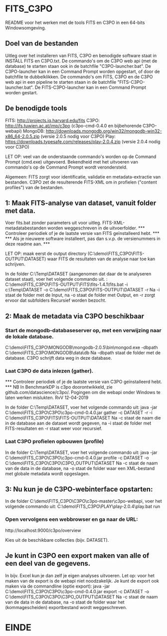# FITS_C3PO
README voor het werken met de tools FITS en C3PO in een 64-bits Windowsomgeving.
## Doel van de bestanden
Uitleg over het installeren van FITS, C3PO en benodigde software staat in INSTALL FITS en C3PO.txt.
De commando's om de C3PO web api (met de database) te starten staan ook in de batchfile "C3PO-launcher.bat".
De C3PO-launcher kan in een Command Prompt worden opgestart, of door de batchfile te dubbelklikken.
De commando's om FITS, C3PO en de C3PO web api in een pipeline te starten staan in de batchfile "FITS-C3PO-launcher.bat".
De FITS-C3PO-launcher kan in een Command Prompt worden gestart.
## De benodigde tools
FITS: http://projects.iq.harvard.edu/fits
C3PO: http://ifs.tuwien.ac.at/imp/c3po (c3po-cmd-0.4.0 en bijbehorende C3PO-webapi)
MongoDB: http://downloads.mongodb.org/win32/mongodb-win32-x86_64-2.0.5.zip (versie 2.0.5 nodig voor C3PO)
Play: https://downloads.typesafe.com/releases/play-2.0.4.zip (versie 2.0.4 nodig voor C3PO) 

LET OP: veel van de onderstaande commando's worden op de Command Prompt (cmd.exe) uitgevoerd.
Bekendheid met het uitvoeren van commando's op de Command Prompt wordt verondersteld.

Algemeen: FITS zorgt voor identificatie, validatie en metadata-extractie van bestanden.
C3PO zet de resulterende FITS-XML om in profielen ("content profiles") van de bestanden.

## 1: Maak FITS-analyse van dataset, vanuit folder met data.
   Voer fits.bat zonder parameters uit voor uitleg.
   FITS-XML-metadatabestanden worden weggeschreven in de uitvoerfolder.
   *** Controleer periodiek of je de laatste versie van FITS geïnstalleerd hebt. ***
   *** Als je nieuwere software installeert, pas dan s.v.p. de versienummers in deze readme aan. ***

LET OP: maak eerst de output directory (C:\demo\FITS_C3PO\FITS-OUTPUT\DATASET) waar FITS de resultaten van de analyse naar toe kan schrijven. 
 
   In de folder C:\Temp\DATASET (aangenomen dat daar de te analyseren dataset staat), voer het volgende commando uit. :
C:\demo\FITS_C3PO\FITS-OUTPUT\FITS\fits-1.4.1\fits.bat -i c:\Temp\DATASET -o C:\demo\FITS_C3PO\FITS-OUTPUT\DATASET -r
   Na -i staat de folder met de Input, na -o staat de folder met Output, en -r zorgt ervoor dat subfolders Recursief worden bezocht.

## 2: Maak de metadata via C3PO beschikbaar
### Start de mongodb-databaseserver op, met een verwijzing naar de lokale database.
C:\demo\FITS_C3PO\MONGODB\mongodb-2.0.5\bin\mongod.exe -dbpath C:\demo\FITS_C3PO\MONGODB\data\db
   Na -dbpath staat de folder met de database. C3PO schrijft data weg in deze database.

### Laat C3PO de data inlezen (gather).
   *** Controleer periodiek of je de laatste versie van C3PO geïnstalleerd hebt. ***
   NB In BenchmarkDP is c3po doorontwikkeld, zie github.com/datascience/c3po/.
   Pogingen om die webapi onder Windows te laten werken mislukten.
   RvV 12-04-2019

In de folder C:\Temp\DATASET, voer het volgende commando uit:
java -jar C:\demo\FITS_C3PO\C3PO\c3po-cmd-0.4.0.jar gather -c DATASET -r -i C:\demo\FITS_C3PO\FITS\FITS-OUTPUT\DATASET
   Na -c staat de naam die in de database aan de dataset wordt gegeven, na -i staat de folder met FITS-resultaten en -r staat weer voor recursief.

### Laat C3PO profielen opbouwen (profile)
   
In de folder C:\Temp\DATASET, voer het volgende commando uit:
java -jar C:\demo\FITS_C3PO\C3PO\c3po-cmd-0.4.0.jar profile -c DATASET -o C:\demo\FITS_C3PO\C3PO\C3PO_OUTPUT\DATASET
   Na -c staat de naam van de data in de database, na -o staat de folder waar een XML-bestand met globale metadata wordt opgeslagen.

## 3: Nu kun je de C3PO-webinterface opstarten:
In de folder C:\demo\FITS_C3PO\C3PO\c3po-master\c3po-webapi, voer het volgende commando uit:
C:\demo\FITS_C3PO\PLAY\play-2.0.4\play.bat run

### Open vervolgens een webbrowser en ga naar de URL:
http://localhost:9000/c3po/overview

   Kies uit de beschikbare collecties (bijv. DATASET).

## Je kunt in C3PO een export maken van alle of een deel van de gegevens.
   In bijv. Excel kun je dan zelf je eigen analyses uitvoeren.
   Let op: voor het maken van de export is de webapi niet noodzakelijk.
   Je kunt de export ook maken via de commandline (optie export):
java -jar C:\demo\FITS_C3PO\C3PO\c3po-cmd-0.4.0.jar export -c DATASET -o C:\demo\FITS_C3PO\C3PO\C3PO_OUTPUT\DATASET
   Na -c staat de naam van de data in de database, na -o staat de folder waar het (kommagescheiden) exportbestand wordt weggeschreven.

# EINDE

